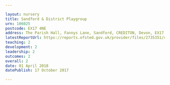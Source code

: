 ```yaml
---

layout: nursery
title: Sandford & District Playgroup
urn: 106025
postcode: EX17 4NE
address: The Parish Hall, Fannys Lane, Sandford, CREDITON, Devon, EX17 4NE
latestReportUrl: https://reports.ofsted.gov.uk/provider/files/2735351/urn/106025.pdf
teaching: 2
development: 2
leadership: 2
outcomes: 2
overall: 2
date: 01 April 2018 
datePublish: 17 October 2017

---
```

